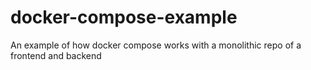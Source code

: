# docker-compose-example
An example of how docker compose works with a monolithic repo of a frontend and backend
